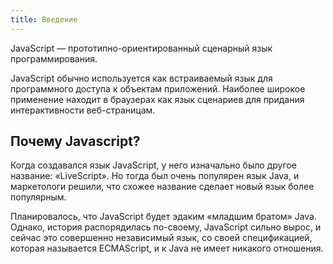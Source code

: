 ```yaml
---
title: Введение
---
```


JavaScript — прототипно-ориентированный сценарный язык программирования.

JavaScript обычно используется как встраиваемый язык для программного доступа к объектам приложений. Наиболее широкое применение находит в браузерах как язык сценариев для придания интерактивности веб-страницам.

## Почему Javascript?

Когда создавался язык JavaScript, у него изначально было другое название: «LiveScript». Но тогда был очень популярен язык Java, и маркетологи решили, что схожее название сделает новый язык более популярным.

Планировалось, что JavaScript будет эдаким «младшим братом» Java. Однако, история распорядилась по-своему, JavaScript сильно вырос, и сейчас это совершенно независимый язык, со своей спецификацией, которая называется ECMAScript, и к Java не имеет никакого отношения.

